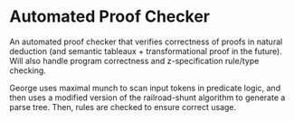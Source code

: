 # Automated Proof Checker

An automated proof checker that verifies correctness of proofs in natural deduction (and semantic tableaux + transformational proof in the future).
Will also handle program correctness and z-specification rule/type checking. 

George uses maximal munch to scan input tokens in predicate logic, and then uses a modified version of the railroad-shunt algorithm to generate a parse tree. Then, rules are checked to ensure correct usage.
